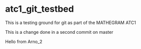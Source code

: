 # atc1_git_testbed
This is a testing ground for git as part of the MATHEGRAM ATC1

This is a change done in a second commit on master

Hello from Arno_2
